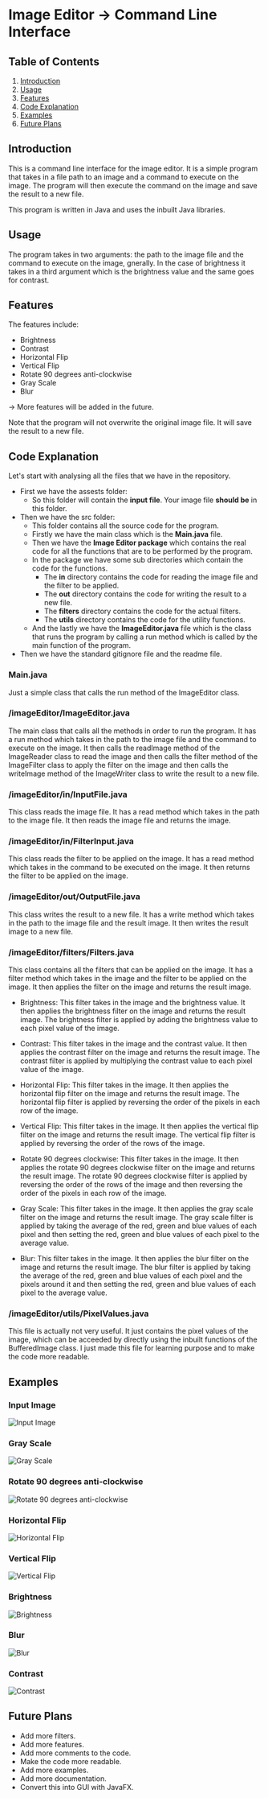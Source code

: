 # Image Editor -> Command Line Interface

## Table of Contents

1. [Introduction](#introduction)
2. [Usage](#usage)
3. [Features](#features)
4. [Code Explanation](#code-explanation)
5. [Examples](#examples)
6. [Future Plans](#future-plans)

## Introduction

This is a command line interface for the image editor. It is a simple program that takes in a file path to an image and a command to execute on the image. The program will then execute the command on the image and save the result to a new file.

This program is written in Java and uses the inbuilt Java libraries.

## Usage

The program takes in two arguments: the path to the image file and the command to execute on the image, gnerally. In the case of brightness it takes in a third argument which is the brightness value and the same goes for contrast.

## Features

The features include:

- Brightness
- Contrast
- Horizontal Flip
- Vertical Flip
- Rotate 90 degrees anti-clockwise
- Gray Scale
- Blur

-> More features will be added in the future.

Note that the program will not overwrite the original image file. It will save the result to a new file.

## Code Explanation

Let's start with analysing all the files that we have in the repository.

- First we have the assests folder:
  - So this folder will contain the **input file**. Your image file **should be** in this folder.
- Then we have the src folder:
  - This folder contains all the source code for the program.
  - Firstly we have the main class which is the **Main.java** file.
  - Then we have the **Image Editor package** which contains the real code for all the functions that are to be performed by the program.
  - In the package we have some sub directories which contain the code for the functions.
    - The **in** directory contains the code for reading the image file and the filter to be applied.
    - The **out** directory contains the code for writing the result to a new file.
    - The **filters** directory contains the code for the actual filters.
    - The **utils** directory contains the code for the utility functions.
  - And the lastly we have the **ImageEditor.java** file which is the class that runs the program by calling a run method which is called by the main function of the program.
- Then we have the standard gitignore file and the readme file.

### Main.java

Just a simple class that calls the run method of the ImageEditor class.

### /imageEditor/ImageEditor.java

The main class that calls all the methods in order to run the program. It has a run method which takes in the path to the image file and the command to execute on the image. It then calls the readImage method of the ImageReader class to read the image and then calls the filter method of the ImageFilter class to apply the filter on the image and then calls the writeImage method of the ImageWriter class to write the result to a new file.

### /imageEditor/in/InputFile.java

This class reads the image file. It has a read method which takes in the path to the image file. It then reads the image file and returns the image.

### /imageEditor/in/FilterInput.java

This class reads the filter to be applied on the image. It has a read method which takes in the command to be executed on the image. It then returns the filter to be applied on the image.

### /imageEditor/out/OutputFile.java

This class writes the result to a new file. It has a write method which takes in the path to the image file and the result image. It then writes the result image to a new file.

### /imageEditor/filters/Filters.java

This class contains all the filters that can be applied on the image. It has a filter method which takes in the image and the filter to be applied on the image. It then applies the filter on the image and returns the result image.

- Brightness: This filter takes in the image and the brightness value. It then applies the brightness filter on the image and returns the result image. The brightness filter is applied by adding the brightness value to each pixel value of the image.

- Contrast: This filter takes in the image and the contrast value. It then applies the contrast filter on the image and returns the result image. The contrast filter is applied by multiplying the contrast value to each pixel value of the image.

- Horizontal Flip: This filter takes in the image. It then applies the horizontal flip filter on the image and returns the result image. The horizontal flip filter is applied by reversing the order of the pixels in each row of the image.

- Vertical Flip: This filter takes in the image. It then applies the vertical flip filter on the image and returns the result image. The vertical flip filter is applied by reversing the order of the rows of the image.

- Rotate 90 degrees clockwise: This filter takes in the image. It then applies the rotate 90 degrees clockwise filter on the image and returns the result image. The rotate 90 degrees clockwise filter is applied by reversing the order of the rows of the image and then reversing the order of the pixels in each row of the image.

- Gray Scale: This filter takes in the image. It then applies the gray scale filter on the image and returns the result image. The gray scale filter is applied by taking the average of the red, green and blue values of each pixel and then setting the red, green and blue values of each pixel to the average value.

- Blur: This filter takes in the image. It then applies the blur filter on the image and returns the result image. The blur filter is applied by taking the average of the red, green and blue values of each pixel and the pixels around it and then setting the red, green and blue values of each pixel to the average value.

### /imageEditor/utils/PixelValues.java

This file is actually not very useful. It just contains the pixel values of the image, which can be acceeded by directly using the inbuilt functions of the BufferedImage class. I just made this file for learning purpose and to make the code more readable.

## Examples

### Input Image

![Input Image](/assets/Target.jpg)

### Gray Scale

![Gray Scale](/output/grayScale.jpg)

### Rotate 90 degrees anti-clockwise

![Rotate 90 degrees anti-clockwise](/output/rotate.jpg)

### Horizontal Flip

![Horizontal Flip](/output/horizontalFlip.jpg)

### Vertical Flip

![Vertical Flip](/output/verticalFlip.jpg)

### Brightness

![Brightness](/output/brightness.jpg)

### Blur

![Blur](/output/Blur.jpg)

### Contrast

![Contrast](/output/Contrast.jpg)

## Future Plans

- Add more filters.
- Add more features.
- Add more comments to the code.
- Make the code more readable.
- Add more examples.
- Add more documentation.
- Convert this into GUI with JavaFX.
